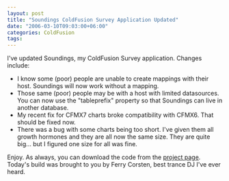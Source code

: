 ```yaml
---
layout: post
title: "Soundings ColdFusion Survey Application Updated"
date: "2006-03-10T09:03:00+06:00"
categories: ColdFusion 
tags: 
---
```


I've updated Soundings, my ColdFusion Survey application. Changes include:

<ul>
<li>I know some (poor) people are unable to create mappings with their host. Soundings will now work without a mapping.
<li>Those same (poor) people may be with a host with limited datasources. You can now use the "tableprefix" property so that Soundings can live in another database. 
<li>My recent fix for CFMX7 charts broke compatibility with CFMX6. That should be fixed now.
<li>There was a bug with some charts being too short. I've given them all growth hormones and they are all now the same size. They are quite big... but I figured one size for all was fine. 
</ul>

Enjoy. As always, you can download the code from the <a href="http://ray.camdenfamily.com/projects/soundings">project page</a>. Today's build was brought to you by Ferry Corsten, best trance DJ I've ever heard.